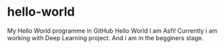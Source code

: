 # hello-world
My Hello World programme in GitHub
Hello World
I am Asfi! Currently i am working with Deep Learning project. And i am in the begginers stage.
